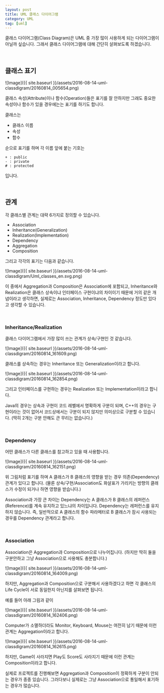```yaml
---
layout: post
title: UML 클래스 다이어그램
category: UML
tag: [uml]
---
```


클래스 다이어그램(Class Diagram)은 UML 중 가장 많이 사용하게 되는 다이어그램이 아닐까 싶습니다.
그래서 클래스 다이어그램에 대해 간단히 살펴보도록 하겠습니다.

<br>

## 클래스 표기


![Image]({{ site.baseurl }}/assets/2016-08-14-uml-classdigram/20160814_005654.png)

클래스 속성(Attribute)이나 함수(Operation)들은 표기를 잘 안하지만 
그래도 중요한 속성이나 함수가 있을 경우에는는 표기를 하기도 합니다.

클래스는 

* 클래스 이름
* 속성
* 함수

순으로 표기를 하며 각 이름 앞에 붙는 기호는

~~~
+ : public
- : private
# : protected
~~~

입니다. 


<br>

## 관계

각 클래스별 관계는 대략 6가지로 정의할 수 있습니다.

* Association
* Inheritance(Generalization)
* Realization(Implementation)
* Dependency
* Aggregation
* Composition

그리고 각각의 표기는 다음과 같습니다.

![Image]({{ site.baseurl }}/assets/2016-08-14-uml-classdigram/Uml_classes_en.svg.png)

이 중에서 Aggregation과 Composition은 Association에 포함되고,
Inheritance와 Realization은 클래스 상속이냐 인터페이스 구현이냐의 차이이기 때문에
거의 같은 개념이라고 생각하면,
실제로는 Association, Inheritance, Dependency 정도만 있다고 생각할 수 있습니다.

<br>


### Inheritance/Realization

클래스 다이어그램에서 가장 많이 쓰는 관계가 상속/구현인 것 같습니다.

![Image]({{ site.baseurl }}/assets/2016-08-14-uml-classdigram/20160814_161609.png)

클래스를 상속하는 경우는 Inheritance 또는 Generalization이라고 합니다.

![Image]({{ site.baseurl }}/assets/2016-08-14-uml-classdigram/20160814_162854.png)

그리고 인터페이스를 구현하는 경우는 Realization 또는 Implementation이라고 합니다.

Java의 경우는 상속과 구현이 코드 레벨에서 명확하게 구분이 되며,
C++의 경우는 구현이라는 것이 없어서 코드상에서는 구분이 되지 않지만 의미상으로 
구분할 수 있습니다. (딱히 2개는 구분 안해도 큰 무리는 없습니다.)

<br>


### Dependency

어떤 클래스가 다른 클래스를 참고하고 있을 때 사용합니다.

![Image]({{ site.baseurl }}/assets/2016-08-14-uml-classdigram/20160814_162151.png)

위 그림처럼 표기를 하며 A 클래스가 B 클래스의 영향을 받는 경우 의존(Dependency) 관계가 
있다고 합니다. (물론 상속/구현/Association도 화살표가 가리키는 방향의 클래스가 수정이 되거나
하면 영향을 받습니다.)

Association과 가장 큰 차이는 Dependency는 A 클래스가 B 클래스의 레퍼런스(Reference)를
계속 유지하고 있느냐의 차이입니다. Dependency는 레퍼런스를 유지하지 않습니다.
즉, 일반적으로 A 클래스의 함수 파라메터로 B 클래스가 잠시 사용되는 경우를 Dependency 관계라고
합니다.

<br>

### Association

Association은 Aggregation과 Composition으로 나누어집니다.
(하지만 딱히 둘을 구분안하고 그냥 Association으로 사용해도 충분합니다.)

![Image]({{ site.baseurl }}/assets/2016-08-14-uml-classdigram/20160814_164009.png)

하지만, Aggregation과 Composition으로 구분해서 사용하겠다고 하면 
각 클래스의 Life Cycle이 서로 동일한지 아닌지를 살펴보면 됩니다.

예를 들어 아래 그림과 같이

![Image]({{ site.baseurl }}/assets/2016-08-14-uml-classdigram/20160814_162406.png)

Computer가 소멸하더라도 Monitor, Keyboard, Mouse는 여전히 남기 때문에 
이런 관계는 Aggregation이라고 합니다.


![Image]({{ site.baseurl }}/assets/2016-08-14-uml-classdigram/20160814_162615.png)

하지만, Game이 사라지면 Play도 Score도 사라지기 때문에 이런 관계는 Composition이라고 합니다.

실제로 프로젝트를 진행해보면 Aggregation과 Composition이 정확하게 구분이 안되는 
경우가 종종 있습니다. 
그러다보니 실제로는 그냥 Association으로 통일해서 표기하는 경우가 많습니다.